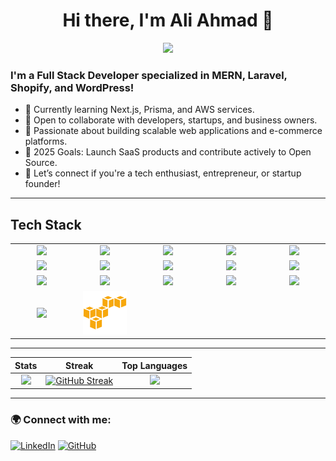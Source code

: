 <body>
  <div align="center">
    <h1>Hi there, I'm Ali Ahmad 👋</h1>
  </div>

<p align="center">
<a href="https://github.com/AliAhmadTauqeer"><img src="https://readme-typing-svg.herokuapp.com?lines=Full+Stack+Developer;MERN+Stack+Expert;Laravel+Developer;WordPress+Developer;Shopify+Expert;React+Developer;Node+Developer;Backend+Developer;Frontend+Developer&center=true&width=500&height=50"></a>
</p>

### I'm a Full Stack Developer specialized in MERN, Laravel, Shopify, and WordPress!
- 🌱 Currently learning Next.js, Prisma, and AWS services.
- 👯 Open to collaborate with developers, startups, and business owners.
- 📢 Passionate about building scalable web applications and e-commerce platforms.
- 🥅 2025 Goals: Launch SaaS products and contribute actively to Open Source.
- 💎 Let’s connect if you're a tech enthusiast, entrepreneur, or startup founder!

---

<h2>Tech Stack</h2>

<table width="80%">
<tr>
    <td align="center" width="200">
        <img src="https://cdn.jsdelivr.net/gh/devicons/devicon/icons/html5/html5-original.svg" width="70">
    </td>
    <td align="center" width="200">
        <img src="https://cdn.jsdelivr.net/gh/devicons/devicon/icons/css3/css3-original.svg" width="70">
    </td>
    <td align="center" width="200">
        <img src="https://cdn.jsdelivr.net/gh/devicons/devicon/icons/javascript/javascript-original.svg" width="70">
    </td>
    <td align="center" width="200">
        <img src="https://cdn.jsdelivr.net/gh/devicons/devicon/icons/react/react-original.svg" width="70">
    </td>
    <td align="center" width="200">
        <img src="https://cdn.jsdelivr.net/gh/devicons/devicon/icons/nodejs/nodejs-original.svg" width="70">
    </td>
</tr>

<tr>
    <td align="center" width="200">
        <img src="https://cdn.jsdelivr.net/gh/devicons/devicon/icons/express/express-original-wordmark.svg" width="70">
    </td>
    <td align="center" width="200">
        <img src="https://cdn.jsdelivr.net/gh/devicons/devicon/icons/mongodb/mongodb-original.svg" width="70">
    </td>
    <td align="center" width="200">
        <img src="https://cdn.jsdelivr.net/gh/devicons/devicon/icons/mysql/mysql-original.svg" width="70">
    </td>
    <td align="center" width="200">
        <img src="https://cdn.jsdelivr.net/gh/devicons/devicon/icons/php/php-original.svg" width="70">
    </td>
    <td align="center" width="200">
        <img src="https://cdn.jsdelivr.net/gh/devicons/devicon/icons/laravel/laravel-original.svg" width="70">
    </td>
</tr>

<tr>
    <td align="center" width="200">
        <img src="https://cdn.worldvectorlogo.com/logos/shopify.svg" width="70">
    </td>
    <td align="center" width="200">
        <img src="https://cdn.jsdelivr.net/gh/devicons/devicon/icons/wordpress/wordpress-original.svg" width="70">
    </td>
    <td align="center" width="200">
        <img src="https://cdn.jsdelivr.net/gh/devicons/devicon/icons/bootstrap/bootstrap-original.svg" width="70">
    </td>
    <td align="center" width="200">
        <img src="https://cdn.jsdelivr.net/gh/devicons/devicon/icons/git/git-original.svg" width="70">
    </td>
    <td align="center" width="200">
        <img src="https://cdn.jsdelivr.net/gh/devicons/devicon/icons/github/github-original.svg" width="70">
    </td>
</tr>

<tr>
    <td align="center" width="200">
        <img src="https://cdn.jsdelivr.net/gh/devicons/devicon/icons/nextjs/nextjs-original.svg" width="70">
    </td>
    <td align="center" width="200">
        <img src="https://raw.githubusercontent.com/devicons/devicon/master/icons/amazonwebservices/amazonwebservices-original.svg" width="70">
    </td>
</tr>
</table>

---

| Stats | Streak | Top Languages |
|:---:|:---:|:---:|
|![](https://github-profile-summary-cards.vercel.app/api/cards/stats?username=AliAhmadTauqeer&theme=gruvbox)|[![GitHub Streak](https://streak-stats.demolab.com/?user=AliAhmadTauqeer&theme=gruvbox&hide_border=true&border_radius=32&date_format=j%20M%5B%20Y%5D&ring=888888)](https://git.io/streak-stats)|![](https://github-profile-summary-cards.vercel.app/api/cards/repos-per-language?username=AliAhmadTauqeer&theme=gruvbox)

---

### 🌍 Connect with me:
[![LinkedIn](https://img.shields.io/badge/LinkedIn-0077B5?style=for-the-badge&logo=linkedin&logoColor=white)](https://www.linkedin.com/in/ali-ahmad-tauqeer/) [![GitHub](https://img.shields.io/badge/GitHub-333?style=for-the-badge&logo=github&logoColor=white)](https://github.com/AliAhmadTauqeer)

</body>
